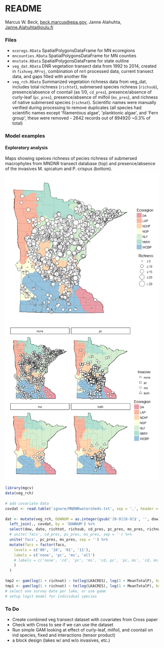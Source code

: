 # README
Marcus W. Beck, beck.marcus@epa.gov, Janne Alahuhta, Janne.Alahuhta@oulu.fi  

### Files

* `ecoregs.RData` SpatialPolygonsDataFrame for MN ecoregions
* `mncounties.RData` SpatialPolygonsDataFrame for MN counties
* `mnstate.RData` SpatialPolygonsDataFrame for state outline
* `veg_dat.RData` DNR vegetation transect data from 1992 to 2014, created in `fishveg.RProj`, combination of nrri processed data, current transect data, and gaps filled with another file
* `veg_rch.RData` Summarized vegetation richness data from veg_dat, includes total richness (`richtot`), submersed species richness (`richsub`), presence/absence of coontail (as 1/0, `cd_pres`), presence/absence of curly-leaf (`pc_pres`), presence/absence of milfoil (`ms_pres`), and richness of native submersed species (`richnat`). Scientific names were manually verified during processing to remove duplicates (all species had scientific names except 'filamentous algae', 'planktonic algae', and 'Fern group', these were removed - 2642 records out of 894920 ~0.3% of total)

### Model examples

#### Exploratory analysis

Maps showing speices richness of pecies richness of submersed macrophytes from MNDNR transect database (top) and presence/absence of the invasives M. spicatum and P. crispus (bottom).
![Species richness of submersed macrophytes from MNDNR transect database.](README_files/figure-html/unnamed-chunk-1-1.png)
![Distribuion of lakes with P. crispus, M. spicatum, both, or none.](README_files/figure-html/unnamed-chunk-2-1.png)




```r
library(mgcv)
data(veg_rch)

# add covariate data
covdat <- read.table('ignore/MNDNRwatersheds.txt', sep = ',', header = T)

dat <- mutate(veg_rch, DOWNUM = as.integer(gsub('[0-9][0-9]$', '', dow))) %>% 
  left_join(., covdat, by = 'DOWNUM') %>% 
  select(dow, date, richtot, richsub, cd_pres, pc_pres, ms_pres, richnat, depthft, LKACRES, MeanTotalP, secchi, alkalinity) %>% 
  # unite('facs', cd_pres, pc_pres, ms_pres, sep = '') %>% 
  unite('facs', pc_pres, ms_pres, sep = '') %>% 
  mutate(facs = factor(facs, 
    levels = c('00', '10', '01', '11'), 
    labels = c('none', 'pc', 'ms', 'all')
    # labels = c('none', 'cd', 'pc', 'ms', 'cd, pc', 'pc, ms', 'cd, ms', 'all')
    )
  )

tmp2 <- gam(log(1 + richnat) ~ te(log(LKACRES), log(1 + MeanTotalP), by = facs, bs = c("tp", "tp")), data = dat)
tmp1 <- gam(log(1 + richnat) ~ te(log(LKACRES), log(1 + MeanTotalP), bs = c("tp", "tp")), data = dat)
# select one survey date per lake, or use gamm
# setup logit model for individual species
```



### To Do

* Create combined veg transect dataset with covariates from Cross paper
* Check with Cross to see if we can use the dataset
* Run simple GAM looking at effect of curly-leaf, milfoil, and coontail on ind species, fixed and interactions (tensor product)
* a block design (lakes w/ and w/o invasives, etc.)
